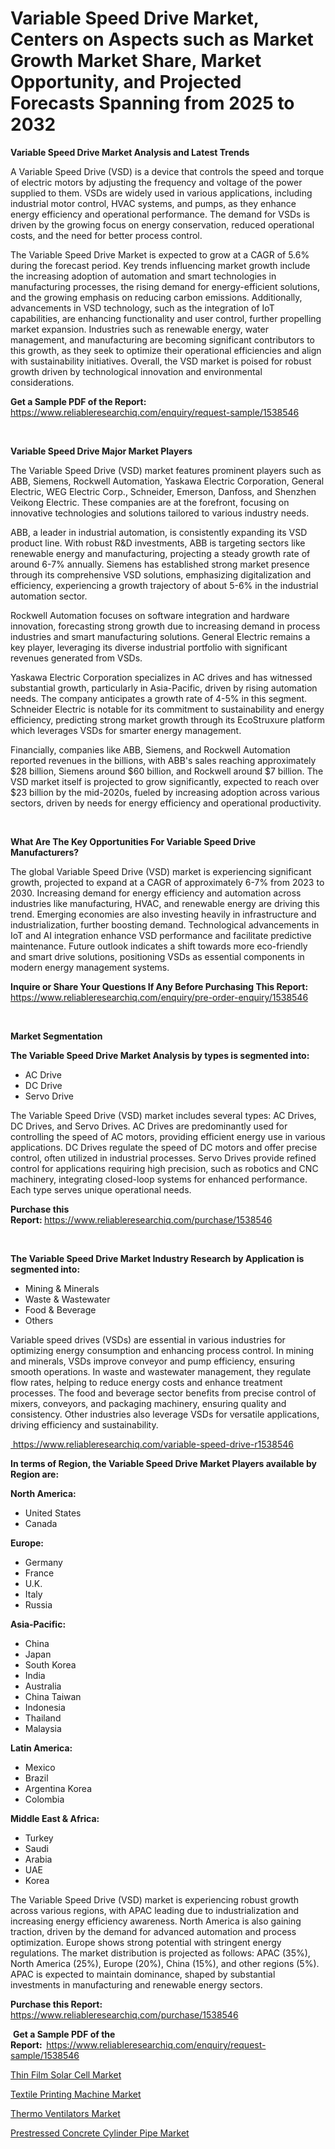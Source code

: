 <p><h1>Variable Speed Drive Market, Centers on Aspects such as Market Growth Market Share, Market Opportunity, and Projected Forecasts Spanning from 2025 to 2032</h1></p><p><strong>Variable Speed Drive Market Analysis and Latest Trends</strong></p>
<p><p>A Variable Speed Drive (VSD) is a device that controls the speed and torque of electric motors by adjusting the frequency and voltage of the power supplied to them. VSDs are widely used in various applications, including industrial motor control, HVAC systems, and pumps, as they enhance energy efficiency and operational performance. The demand for VSDs is driven by the growing focus on energy conservation, reduced operational costs, and the need for better process control.</p><p>The Variable Speed Drive Market is expected to grow at a CAGR of 5.6% during the forecast period. Key trends influencing market growth include the increasing adoption of automation and smart technologies in manufacturing processes, the rising demand for energy-efficient solutions, and the growing emphasis on reducing carbon emissions. Additionally, advancements in VSD technology, such as the integration of IoT capabilities, are enhancing functionality and user control, further propelling market expansion. Industries such as renewable energy, water management, and manufacturing are becoming significant contributors to this growth, as they seek to optimize their operational efficiencies and align with sustainability initiatives. Overall, the VSD market is poised for robust growth driven by technological innovation and environmental considerations.</p></p>
<p><strong>Get a Sample PDF of the Report:&nbsp;</strong> <a href="https://www.reliableresearchiq.com/enquiry/request-sample/1538546?utm_campaign=1129&utm_medium=2&utm_source=Github&utm_content=ia&utm_term=19022025&utm_id=variable-speed-drive">https://www.reliableresearchiq.com/enquiry/request-sample/1538546</a></p>
<p>&nbsp;</p>
<p><strong>Variable Speed Drive Major Market Players</strong></p>
<p><p>The Variable Speed Drive (VSD) market features prominent players such as ABB, Siemens, Rockwell Automation, Yaskawa Electric Corporation, General Electric, WEG Electric Corp., Schneider, Emerson, Danfoss, and Shenzhen Veikong Electric. These companies are at the forefront, focusing on innovative technologies and solutions tailored to various industry needs.</p><p>ABB, a leader in industrial automation, is consistently expanding its VSD product line. With robust R&D investments, ABB is targeting sectors like renewable energy and manufacturing, projecting a steady growth rate of around 6-7% annually. Siemens has established strong market presence through its comprehensive VSD solutions, emphasizing digitalization and efficiency, experiencing a growth trajectory of about 5-6% in the industrial automation sector.</p><p>Rockwell Automation focuses on software integration and hardware innovation, forecasting strong growth due to increasing demand in process industries and smart manufacturing solutions. General Electric remains a key player, leveraging its diverse industrial portfolio with significant revenues generated from VSDs.</p><p>Yaskawa Electric Corporation specializes in AC drives and has witnessed substantial growth, particularly in Asia-Pacific, driven by rising automation needs. The company anticipates a growth rate of 4-5% in this segment. Schneider Electric is notable for its commitment to sustainability and energy efficiency, predicting strong market growth through its EcoStruxure platform which leverages VSDs for smarter energy management.</p><p>Financially, companies like ABB, Siemens, and Rockwell Automation reported revenues in the billions, with ABB's sales reaching approximately $28 billion, Siemens around $60 billion, and Rockwell around $7 billion. The VSD market itself is projected to grow significantly, expected to reach over $23 billion by the mid-2020s, fueled by increasing adoption across various sectors, driven by needs for energy efficiency and operational productivity.</p></p>
<p>&nbsp;</p>
<p><strong>What Are The Key Opportunities For Variable Speed Drive Manufacturers?</strong></p>
<p><p>The global Variable Speed Drive (VSD) market is experiencing significant growth, projected to expand at a CAGR of approximately 6-7% from 2023 to 2030. Increasing demand for energy efficiency and automation across industries like manufacturing, HVAC, and renewable energy are driving this trend. Emerging economies are also investing heavily in infrastructure and industrialization, further boosting demand. Technological advancements in IoT and AI integration enhance VSD performance and facilitate predictive maintenance. Future outlook indicates a shift towards more eco-friendly and smart drive solutions, positioning VSDs as essential components in modern energy management systems.</p></p>
<p><strong>Inquire or Share Your Questions If Any Before Purchasing This Report:</strong> <a href="https://www.reliableresearchiq.com/enquiry/pre-order-enquiry/1538546?utm_campaign=1129&utm_medium=2&utm_source=Github&utm_content=ia&utm_term=19022025&utm_id=variable-speed-drive">https://www.reliableresearchiq.com/enquiry/pre-order-enquiry/1538546</a></p>
<p>&nbsp;</p>
<p><strong>Market Segmentation</strong></p>
<p><strong>The Variable Speed Drive Market Analysis by types is segmented into:</strong></p>
<p><ul><li>AC Drive</li><li>DC Drive</li><li>Servo Drive</li></ul></p>
<p><p>The Variable Speed Drive (VSD) market includes several types: AC Drives, DC Drives, and Servo Drives. AC Drives are predominantly used for controlling the speed of AC motors, providing efficient energy use in various applications. DC Drives regulate the speed of DC motors and offer precise control, often utilized in industrial processes. Servo Drives provide refined control for applications requiring high precision, such as robotics and CNC machinery, integrating closed-loop systems for enhanced performance. Each type serves unique operational needs.</p></p>
<p><strong>Purchase this Report:&nbsp;</strong><a href="https://www.reliableresearchiq.com/purchase/1538546?utm_campaign=1129&utm_medium=2&utm_source=Github&utm_content=ia&utm_term=19022025&utm_id=variable-speed-drive">https://www.reliableresearchiq.com/purchase/1538546</a></p>
<p>&nbsp;</p>
<p><strong>The Variable Speed Drive Market Industry Research by Application is segmented into:</strong></p>
<p><ul><li>Mining & Minerals</li><li>Waste & Wastewater</li><li>Food & Beverage</li><li>Others</li></ul></p>
<p><p>Variable speed drives (VSDs) are essential in various industries for optimizing energy consumption and enhancing process control. In mining and minerals, VSDs improve conveyor and pump efficiency, ensuring smooth operations. In waste and wastewater management, they regulate flow rates, helping to reduce energy costs and enhance treatment processes. The food and beverage sector benefits from precise control of mixers, conveyors, and packaging machinery, ensuring quality and consistency. Other industries also leverage VSDs for versatile applications, driving efficiency and sustainability.</p></p>
<p><a href="https://www.reliableresearchiq.com/variable-speed-drive-r1538546?utm_campaign=1129&utm_medium=2&utm_source=Github&utm_content=ia&utm_term=19022025&utm_id=variable-speed-drive">&nbsp;https://www.reliableresearchiq.com/variable-speed-drive-r1538546</a></p>
<p><strong>In terms of Region, the Variable Speed Drive Market Players available by Region are:</strong></p>
<p>
    <p> <strong> North America: </strong>
        <ul>
            <li>United States</li>
            <li>Canada</li>
        </ul>
        </p> 
    <p> <strong> Europe: </strong>
        <ul>
            <li>Germany</li>
            <li>France</li>
            <li>U.K.</li>
            <li>Italy</li>
            <li>Russia</li>
        </ul>
        </p> 
    <p> <strong> Asia-Pacific: </strong>
        <ul>
            <li>China</li>
            <li>Japan</li>
            <li>South Korea</li>
            <li>India</li>
            <li>Australia</li>
            <li>China Taiwan</li>
            <li>Indonesia</li>
            <li>Thailand</li>
            <li>Malaysia</li>
        </ul>
        </p> 
    <p> <strong> Latin America: </strong>
        <ul>
            <li>Mexico</li>
            <li>Brazil</li>
            <li>Argentina Korea</li>
            <li>Colombia</li>
        </ul>
        </p> 
    <p> <strong> Middle East & Africa: </strong>
        <ul>
            <li>Turkey</li>
            <li>Saudi</li>
            <li>Arabia</li>
            <li>UAE</li>
            <li>Korea</li>
        </ul>
    </p>
    </p>
<p><p>The Variable Speed Drive (VSD) market is experiencing robust growth across various regions, with APAC leading due to industrialization and increasing energy efficiency awareness. North America is also gaining traction, driven by the demand for advanced automation and process optimization. Europe shows strong potential with stringent energy regulations. The market distribution is projected as follows: APAC (35%), North America (25%), Europe (20%), China (15%), and other regions (5%). APAC is expected to maintain dominance, shaped by substantial investments in manufacturing and renewable energy sectors.</p></p>
<p><strong>Purchase this Report: </strong><a href="https://www.reliableresearchiq.com/purchase/1538546?utm_campaign=1129&utm_medium=2&utm_source=Github&utm_content=ia&utm_term=19022025&utm_id=variable-speed-drive">https://www.reliableresearchiq.com/purchase/1538546</a></p>
<p>&nbsp;<strong>Get a Sample PDF of the Report:&nbsp;&nbsp;</strong><a href="https://www.reliableresearchiq.com/enquiry/request-sample/1538546?utm_campaign=1129&utm_medium=2&utm_source=Github&utm_content=ia&utm_term=19022025&utm_id=variable-speed-drive">https://www.reliableresearchiq.com/enquiry/request-sample/1538546</a></p>
<p><strong></strong></p>
<p><p><a href="https://github.com/naulasulakr0/Market-Research-Report-List-1/blob/main/thin-film-solar-cell-market.md?utm_campaign=1129&utm_medium=2&utm_source=Github&utm_content=ia&utm_term=19022025&utm_id=variable-speed-drive">Thin Film Solar Cell Market</a></p><p><a href="https://github.com/iquiseeboli/Market-Research-Report-List-1/blob/main/textile-printing-machine-market.md?utm_campaign=1129&utm_medium=2&utm_source=Github&utm_content=ia&utm_term=19022025&utm_id=variable-speed-drive">Textile Printing Machine Market</a></p><p><a href="https://github.com/haimamuirev8/Market-Research-Report-List-1/blob/main/thermo-ventilators-market.md?utm_campaign=1129&utm_medium=2&utm_source=Github&utm_content=ia&utm_term=19022025&utm_id=variable-speed-drive">Thermo Ventilators Market</a></p><p><a href="https://github.com/poianaokkels/Market-Research-Report-List-1/blob/main/prestressed-concrete-cylinder-pipe-market.md?utm_campaign=1129&utm_medium=2&utm_source=Github&utm_content=ia&utm_term=19022025&utm_id=variable-speed-drive">Prestressed Concrete Cylinder Pipe Market</a></p></p>